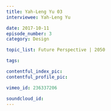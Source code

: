 ```yaml
--- 
title: Yah-Leng Yu 03
interviewee: Yah-Leng Yu

date: 2017-10-11
episode_number: 3
category: Design

topic_list: Future Perspective | 2050

tags:

contentful_index_pic:
contentful_profile_pic:

vimeo_id: 236337206

soundcloud_id:
---
```


